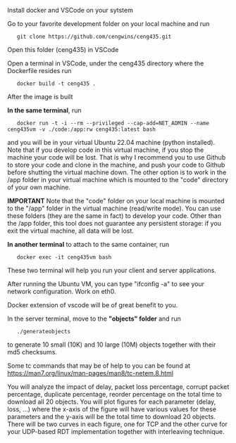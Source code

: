 
Install docker and VSCode on your sytstem

Go to your favorite development folder on your local machine and run

```
   git clone https://github.com/cengwins/ceng435.git
```

Open this folder (ceng435) in VSCode

Open a terminal in VSCode, under the ceng435 directory where the Dockerfile resides run

```
   docker build -t ceng435 .
```

After the image is built

**In the same terminal**, run

```
   docker run -t -i --rm --privileged --cap-add=NET_ADMIN --name ceng435vm -v ./code:/app:rw ceng435:latest bash
```

and you will be in your virtual Ubuntu 22.04 machine (python installed). Note that if you develop code in this virtual machine, if you stop the machine your code will be lost. That is why I recommend you to use Github to store your code and clone in the machine, and push your code to Github before shutting the virtual machine down. The other option is to work in the /app folder in your virtual machine which is mounted to the "code" directory of your own machine.

**IMPORTANT** Note that the "code" folder on your local machine is mounted to the "/app" folder in the virtual machine (read/write mode). You can use these folders (they are the same in fact) to develop your code. Other than the /app folder, this tool does not guarantee any persistent storage: if you exit the virtual machine, all data will be lost.

**In another terminal** to attach to the same container, run

```
   docker exec -it ceng435vm bash
```

These two terminal will help you run your client and server applications.

After running the Ubuntu VM, you can type "ifconfig -a" to see your network configuration. Work on eth0.

Docker extension of vscode will be of great benefit to you.

In the server terminal, move to the **"objects" folder** and run

```
   ./generateobjects
```

to generate 10 small (10K) and 10 large (10M) objects together with their md5 checksums.

Some tc commands that may be of help to you can be found at https://man7.org/linux/man-pages/man8/tc-netem.8.html

You will analyze the impact of delay, packet loss percentage, corrupt packet percentage, duplicate percentage, reorder percentage on the total time to download all 20 objects. You will plot figures for each parameter (delay, loss, ...) where the x-axis of the figure will have various values for these parameters and the y-axis will be the total time to download 20 objects. There will be two curves in each figure, one for TCP and the other curve for your UDP-based RDT implementation together with interleaving technique.



